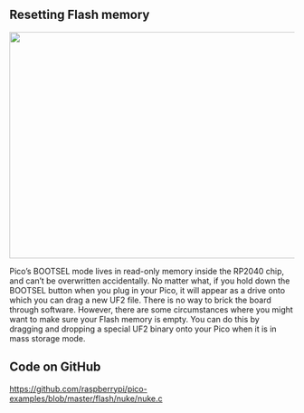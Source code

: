 ## Resetting Flash memory
<img src="https://user-images.githubusercontent.com/112697142/203794985-e073254f-8b41-41f4-8bf4-881ad45725aa.jpeg" width="600" height="400">


Pico’s BOOTSEL mode lives in read-only memory inside the RP2040 chip, and can’t be overwritten accidentally. No matter what, if you hold down the BOOTSEL button when you plug in your Pico, it will appear as a drive onto which you can drag a new UF2 file. There is no way to brick the board through software. However, there are some circumstances where you might want to make sure your Flash memory is empty. You can do this by dragging and dropping a special UF2 binary onto your Pico when it is in mass storage mode.

## Code on GitHub

https://github.com/raspberrypi/pico-examples/blob/master/flash/nuke/nuke.c

